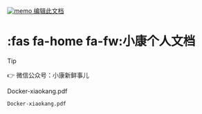 <a href="https://github.com/xiaokangxxs/notebook/blob/master/docs/README.md" target="_blank" rel="noopener"><img src="https://github.githubassets.com/images/icons/emoji/memo.png" alt="memo" class="emoji"> 编辑此文档</a>

# :fas fa-home fa-fw:小康个人文档

> [!tip]
>
> :point_right:	微信公众号：小康新鲜事儿



Docker-xiaokang.pdf

```pdf
Docker-xiaokang.pdf
```